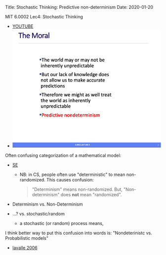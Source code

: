 Title: Stochastic Thinking: Predictive non-determinism
Date: 2020-01-20

MIT 6.0002 Lec4: Stochastic Thinking
- [YOUTUBE](https://www.youtube.com/watch?v=-1BnXEwHUok)
- ![predictive-nondeterminism](images/predictive-nondeterminism.png)

Often confusing categorization of a mathematical model:
- [SE](https://tinyurl.com/sxg4ejt)
    - NB: in CS, people often use "deterministic" to mean non-randomized. This causes confusion:
        > "Determinism" means non-randomized. But, "Non-determinism" does **not** mean "randomized".
- Determinism vs. Non-Determinism
- ...? vs. stochastic/random 
    - a stochastic (or random) process means, 
    
    <p hidden>![stochastic-process](images/stochastic-process.png)</p>

I think better way to put this confusion into words is: "Nondeterinistc vs. Probabilistic models"
- [lavalle 2006](http://planning.cs.uiuc.edu/node440.html)
